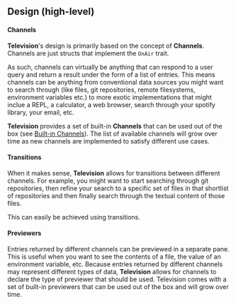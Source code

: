 ## Design (high-level)
#### Channels
**Television**'s design is primarily based on the concept of **Channels**.
Channels are just structs that implement the `OnAir` trait. 

As such, channels can virtually be anything that can respond to a user query and return a result under the form of a list of entries. This means channels can be anything from conventional data sources you might want to search through (like files, git repositories, remote filesystems, environment variables etc.) to more exotic implementations that might inclue a REPL, a calculator, a web browser, search through your spotify library, your email, etc.



**Television** provides a set of built-in **Channels** that can be used out of the box (see [Built-in Channels](#built-in-channels)). The list of available channels
will grow over time as new channels are implemented to satisfy different use cases. 


#### Transitions
When it makes sense, **Television** allows for transitions between different channels. For example, you might want to
start searching through git repositories, then refine your search to a specific set of files in that shortlist of
repositories and then finally search through the textual content of those files.

This can easily be achieved using transitions.

#### Previewers
Entries returned by different channels can be previewed in a separate pane. This is useful when you want to see the
contents of a file, the value of an environment variable, etc. Because entries returned by different channels may
represent different types of data, **Television** allows for channels to declare the type of previewer that should be
used. Television comes with a set of built-in previewers that can be used out of the box and will grow over time.

